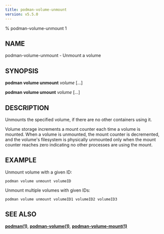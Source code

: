 ```yaml
---
title: podman-volume-unmount
version: v5.5.0
---
```


% podman-volume-unmount 1

## NAME
podman\-volume\-unmount - Unmount a volume

## SYNOPSIS
**podman volume unmount** *volume* [...]

**podman volume umount** *volume* [...]

## DESCRIPTION
Unmounts the specified volume, if there are no other containers
using it.

Volume storage increments a mount counter each time a volume is mounted.
When a volume is unmounted, the mount counter is decremented, and the
volume's filesystem is physically unmounted only when the mount
counter reaches zero indicating no other processes are using the mount.

## EXAMPLE

Unmount volume with a given ID:
```
podman volume unmount volumeID
```

Unmount multiple volumes with given IDs:
```
podman volume unmount volumeID1 volumeID2 volumeID3
```
## SEE ALSO
**[podman(1)](podman.1.md)**, **[podman-volume(1)](podman-volume.1.md)**, **[podman-volume-mount(1)](podman-volume-mount.1.md)**
